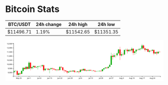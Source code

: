 # Bitcoin Stats

BTC/USDT|24h change|24h high|24h low|
|---|---|---|---|
|$11496.71|1.19%|$11542.65|$11351.35|

<img src="./chart.svg">
